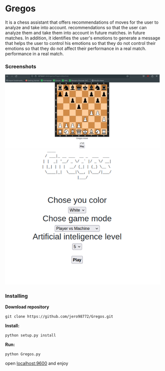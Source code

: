 # Gregos 

It is a chess assistant that offers recommendations of moves for the user to analyze and take into account.
recommendations so that the user can analyze them and take them into account in future matches.
in future matches. In addition, it identifies the user's emotions
to generate a message that helps the user to control his emotions so that they do not
control their emotions so that they do not affect their performance in a real match.
performance in a real match.


### Screenshots
![1](https://github.com/jero98772/Gregos/blob/main/docs/screenshots/1.png)
![2](https://github.com/jero98772/Gregos/blob/main/docs/screenshots/2.png)
### Installing
**Download repository**

    git clone https://github.com/jero98772/Gregos.git

**Install:**

    python setup.py install

**Run:**  
    
    python Gregos.py

open [localhost:9600](localhost:9600) and enjoy
